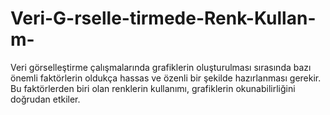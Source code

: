 # Veri-G-rselle-tirmede-Renk-Kullan-m-
Veri görselleştirme çalışmalarında grafiklerin oluşturulması sırasında bazı önemli faktörlerin oldukça hassas ve özenli bir şekilde hazırlanması gerekir. Bu faktörlerden biri olan renklerin kullanımı, grafiklerin okunabilirliğini doğrudan etkiler.
